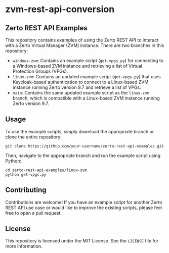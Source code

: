 # zvm-rest-api-conversion

## Zerto REST API Examples

This repository contains examples of using the Zerto REST API to interact with a Zerto Virtual Manager (ZVM) instance. There are two branches in this repository:

- `windows-zvm`: Contains an example script (`get-vpgs.py`) for connecting to a Windows-based ZVM instance and retrieving a list of Virtual Protection Groups (VPGs).
- `linux-zvm`: Contains an updated example script (`get-vpgs.py`) that uses Keycloak-based authentication to connect to a Linux-based ZVM instance running Zerto version 9.7 and retrieve a list of VPGs.
- `main`: Contains the same updated example script as the `linux-zvm` branch, which is compatible with a Linux-based ZVM instance running Zerto version 9.7.

## Usage

To use the example scripts, simply download the appropriate branch or clone the entire repository:

```
git clone https://github.com/your-username/zerto-rest-api-examples.git
```


Then, navigate to the appropriate branch and run the example script using Python:

```
cd zerto-rest-api-examples/linux-zvm
python get-vpgs.py
```


## Contributing

Contributions are welcome! If you have an example script for another Zerto REST API use case or would like to improve the existing scripts, please feel free to open a pull request.

## License

This repository is licensed under the MIT License. See the `LICENSE` file for more information.
